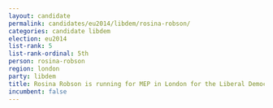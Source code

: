 ```yaml
---
layout: candidate
permalink: candidates/eu2014/libdem/rosina-robson/
categories: candidate libdem
election: eu2014
list-rank: 5
list-rank-ordinal: 5th
person: rosina-robson
region: london
party: libdem
title: Rosina Robson is running for MEP in London for the Liberal Democrats
incumbent: false
---
```

